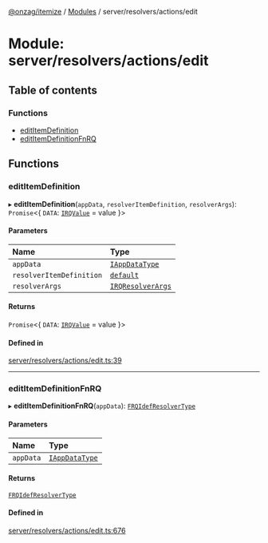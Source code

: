 [@onzag/itemize](../README.md) / [Modules](../modules.md) / server/resolvers/actions/edit

# Module: server/resolvers/actions/edit

## Table of contents

### Functions

- [editItemDefinition](server_resolvers_actions_edit.md#edititemdefinition)
- [editItemDefinitionFnRQ](server_resolvers_actions_edit.md#edititemdefinitionfnrq)

## Functions

### editItemDefinition

▸ **editItemDefinition**(`appData`, `resolverItemDefinition`, `resolverArgs`): `Promise`\<\{ `DATA`: [`IRQValue`](../interfaces/rq_querier.IRQValue.md) = value }\>

#### Parameters

| Name | Type |
| :------ | :------ |
| `appData` | [`IAppDataType`](../interfaces/server.IAppDataType.md) |
| `resolverItemDefinition` | [`default`](../classes/base_Root_Module_ItemDefinition.default.md) |
| `resolverArgs` | [`IRQResolverArgs`](../interfaces/base_Root_rq.IRQResolverArgs.md) |

#### Returns

`Promise`\<\{ `DATA`: [`IRQValue`](../interfaces/rq_querier.IRQValue.md) = value }\>

#### Defined in

[server/resolvers/actions/edit.ts:39](https://github.com/onzag/itemize/blob/59702dd5/server/resolvers/actions/edit.ts#L39)

___

### editItemDefinitionFnRQ

▸ **editItemDefinitionFnRQ**(`appData`): [`FRQIdefResolverType`](base_Root_rq.md#frqidefresolvertype)

#### Parameters

| Name | Type |
| :------ | :------ |
| `appData` | [`IAppDataType`](../interfaces/server.IAppDataType.md) |

#### Returns

[`FRQIdefResolverType`](base_Root_rq.md#frqidefresolvertype)

#### Defined in

[server/resolvers/actions/edit.ts:676](https://github.com/onzag/itemize/blob/59702dd5/server/resolvers/actions/edit.ts#L676)
